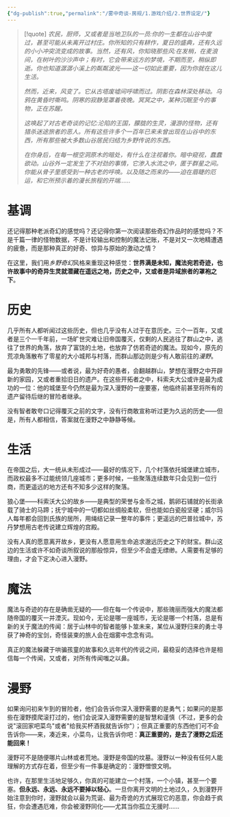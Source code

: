 ```yaml
---
{"dg-publish":true,"permalink":"/雾中奇谈-房规/1.游戏介绍/2.世界设定/"}
---
```


>[!quote]
><em>农民，厨师，又或者是当地卫队的一员:你的一生都在山谷中度过，甚至可能从未离开过村庄。你所知的只有耕作，夏日的盛典，还有久远的小小冲突流变成的故事。当然，还有风，你知晓那些风:在发梢，在麦浪间，在树叶的沙沙声中；有时，它会带来远方的梦境，不期而至，稍纵即逝。你也知道潺潺小溪上的粼粼波光——这一切如此重要，因为你就在这儿生活。</em>
>
><em>然而，近来，风变了。它从古塔废墟间呼啸而过。阴影在森林深处移动。乌鸦在黄昏时嘶鸣。阴寒的寂静笼罩着夜晚。冥冥之中，某种沉眠至今的事物，正在苏醒。</em>
>
><em>这唤起了对古老奇谈的记忆:沦陷的王国，朦胧的生灵，漫游的怪物，还有猎杀迷途旅者的恶人。所有这些许多个一百年已来未曾出现在山谷中的东西，所有那些被大多数山谷居民归结为乡野传说的东西。</em>
>
><em>在你身后，在每一根空洞原木的暗处，有什么在注视着你。暗中窥视，蠢蠢欲动。山谷外一定发生了不对劲的事情，它渗入水流之中，匿于群星之间。你能从骨子里感受到一种古老的呼唤。以及随之而来的——迫在眉睫的厄运，和它所预示着的漫长旅程的开端……</em>
# 基调
还记得那种老派奇幻的感觉吗？还记得你第一次阅读那些奇幻作品时的感觉吗？不是千篇一律的怪物数据，不是计较输出和控制的魔法记账，不是对又一次地精遭遇的疲惫，而是那种真正的好奇、惊异与原始的激动之情？

在这里，我们用*乡野奇幻*风格来重现这种感觉：**世界满是未知，魔法宛若奇迹，也许故事中的奇异生灵就潜藏在遥远之地，历史之中，又或者是异域旅者的罩袍之下**。

# 历史
几乎所有人都听闻过这些历史，但也几乎没有人过于在意历史。三个一百年，又或者是三个一千年前，一场旷世灾难让旧帝国覆灭，仅剩的人民逃往了群山之中，逃往了世界的角落，放弃了富饶的土地，也放弃了仿若奇迹的魔法。现如今，原先的荒凉角落散布了零星的大小城邦与村落，而群山那边则是少有人敢前往的*漫野*。

最为勇敢的先锋——或者说，最为好奇的愚者，会翻越群山，梦想在漫野之中开辟新的家园，又或者重拾旧日的遗产。在这些开拓者之中，科索夫大公或许是最为成功的一位：他的城堡至今仍然是最为深入漫野的一座要塞，他临终前甚至将所有的遗产留待后继的冒险者继承。

没有智者敢夸口记得覆灭之前的文字，没有行商敢宣称听过更为久远的历史——但是，所有人都相信，答案就在漫野之中静静等候。

# 生活
在帝国之后，大一统从未形成过——最好的情况下，几个村落依托城堡建立城市，而政权最多不过能统领几座城市；更多时候，一些聚落连续数年只会见到一位行商，而更遥远的地方还有不知多少这样的聚落。

狼心堡——科索沃大公的故乡——是典型的荣誉与金币之城，鹅卵石铺就的长街承载了骑士的马蹄；抚宁城中的一切都如丝绸般柔软，但也能如白瓷般坚硬；威尔玛人每年都会回到氏族的居所，用绳结记录一整年的事件；更遥远的巴普拉城中，苏丹梦想用古老传说建立辉煌的宫殿。

没有人真的愿意离开故乡，更没有人愿意用生命追求邈远历史之下的财宝。群山这边的生活或许不如奇谈所叙说的那般惊异，但至少不会虚无缥缈。人需要有足够的理由，才会下定决心进入漫野。

# 魔法
魔法与奇迹的存在是确凿无疑的——但在每一个传说中，那些瑰丽而强大的魔法都随帝国的覆灭一并湮灭。现如今，无论是哪一座城市，无论是哪一个村落，总是有新的关于魔法的传闻：居于山林中的智者能够卜筮未来，某位从漫野归来的勇士寻获了神奇的宝剑，奇怪装束的旅人会在烟雾中念念有词。

真正的魔法躲藏于哄骗孩童的故事和久远年代的传说之间，最稳妥的选择也许是相信每一个传闻，又或者，对所有传闻嗤之以鼻。

# 漫野
如果询问初来乍到的冒险者，他们会告诉你深入漫野需要的是勇气；如果问的是那些在漫野摸爬滚打过的，他们会说深入漫野需要的是智慧和谨慎（不过，更多的会说"滚回家吧菜鸟"或者"给我买杯酒我就告诉你"）；但真正重要的东西他们可不会告诉你——来，凑近来，小菜鸟，让我告诉你吧：**真正重要的，是去了漫野之后还能回来！**

漫野可不是随便哪片山林或者荒地。漫野是帝国的坟墓。漫野以一种没有任何人能理解的方式存在着，但至少有一件事是确定的：漫野憎恨文明。

也许，在那里生活地足够久，你真的可能建立一个村落，一个小镇，甚至一个要塞。**但永远、永远、永远不要掉以轻心**。一旦你离开文明的土地过久，久到漫野开始注意到你时，漫野就会以最为荒诞、最为奇诡的方式展现它的恶意，你会趋于疯狂，你会遭遇厄难，你会被漫野同化——尤其当你孤立无援时......